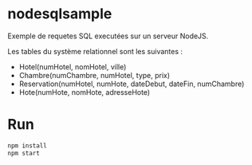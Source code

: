 # nodesqlsample
Exemple de requetes SQL executées sur un serveur NodeJS.

Les tables du système relationnel sont les suivantes :
- Hotel(numHotel, nomHotel, ville)
- Chambre(numChambre, numHotel, type, prix)
- Reservation(numHotel, numHote, dateDebut, dateFin, numChambre)
- Hote(numHote, nomHote, adresseHote)

# Run
```bash
npm install
npm start
```
